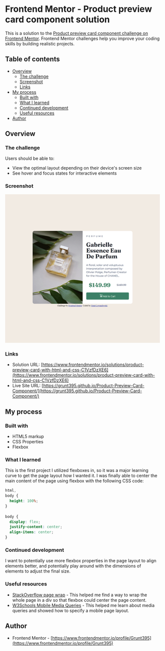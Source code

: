 # Frontend Mentor - Product preview card component solution

This is a solution to the [Product preview card component challenge on Frontend Mentor](https://www.frontendmentor.io/challenges/product-preview-card-component-GO7UmttRfa). Frontend Mentor challenges help you improve your coding skills by building realistic projects.

## Table of contents

- [Overview](#overview)
  - [The challenge](#the-challenge)
  - [Screenshot](#screenshot)
  - [Links](#links)
- [My process](#my-process)
  - [Built with](#built-with)
  - [What I learned](#what-i-learned)
  - [Continued development](#continued-development)
  - [Useful resources](#useful-resources)
- [Author](#author)

## Overview

### The challenge

Users should be able to:

- View the optimal layout depending on their device's screen size
- See hover and focus states for interactive elements

### Screenshot

![screenshot](./Product%20Preview%20Screenshot.png)

### Links

- Solution URL: [https://www.frontendmentor.io/solutions/product-preview-card-with-html-and-css-C1VzfDzXE6](https://www.frontendmentor.io/solutions/product-preview-card-with-html-and-css-C1VzfDzXE6)
- Live Site URL: [https://grunt395.github.io/Product-Preview-Card-Component/](https://grunt395.github.io/Product-Preview-Card-Component/)

## My process

### Built with

- HTML5 markup
- CSS Properties
- Flexbox

### What I learned

This is the first project I utilized flexboxes in, so it was a major learning curve to get the page layout how I wanted it. I was finally able to center the main content of the page using flexbox with the following CSS code:

```css
html,
body {
  height: 100%;
}

body {
  display: flex;
  justify-content: center;
  align-items: center;
}
```

### Continued development

I want to potentially use more flexbox properties in the page layout to align elements better, and potentially play around with the dimensions of elements to adjust the final size.

### Useful resources

- [StackOverflow page wrap](https://stackoverflow.com/questions/32978584/css-wrapper-is-not-taking-100-height-of-whole-page) - This helped me find a way to wrap the whole page in a div so that flexbox could center the page content.
- [W3Schools Mobile Media Queries](https://www.w3schools.com/css/css_rwd_mediaqueries.asp) - This helped me learn about media queries and showed how to specify a mobile page layout.

## Author

- Frontend Mentor - [https://www.frontendmentor.io/profile/Grunt395](https://www.frontendmentor.io/profile/Grunt395)
